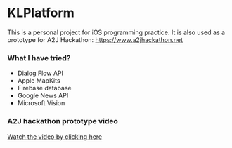 # KLPlatform

This is a personal project for iOS programming practice. It is also used as a prototype for A2J Hackathon: https://www.a2jhackathon.net

### What I have tried?

- Dialog Flow API
- Apple MapKits
- Firebase database
- Google News API
- Microsoft Vision

### A2J hackathon prototype video

[Watch the video by clicking here](https://youtu.be/mcVswZleWGg) 